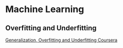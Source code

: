 # Machine Learning


## Overfitting and Underfitting 
[Generalization, Overfitting and Underfitting Coursera](https://www.coursera.org/lecture/python-machine-learning/overfitting-and-underfitting-fVStr)
